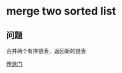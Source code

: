 # merge two sorted list
## 问题
合并两个有序链表，返回新的链表

[传送门](https://leetcode.com/problems/merge-two-sorted-lists/description/)